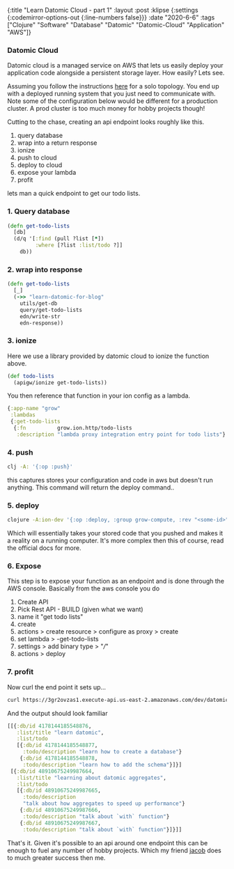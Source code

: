 {:title "Learn Datomic Cloud - part 1"
 :layout :post
 :klipse {:settings {:codemirror-options-out {:line-numbers false}}}
 :date "2020-6-6"
 :tags  ["Clojure" "Software" "Database" "Datomic" "Datomic-Cloud" "Application" "AWS"]}

### Datomic Cloud

Datomic cloud is a managed service on AWS that lets us easily deploy your application code 
alongside a persistent storage layer. How easily? Lets see.

Assuming you follow the instructions [here](https://docs.datomic.com/cloud/index.html#org57fb4a4) for a solo topology. 
You end up with a deployed running system that you just need to communicate with. Note some of the configuration below would
be different for a production cluster. A prod cluster is too much money for hobby projects though!

Cutting to the chase, creating an api endpoint looks roughly like this.

1. query database
2. wrap into a return response
3. ionize
4. push to cloud
5. deploy to cloud
6. expose your lambda
7. profit

lets man a quick endpoint to get our todo lists.

### 1. Query database

```clj
(defn get-todo-lists
  [db]
  (d/q '[:find (pull ?list [*])
         :where [?list :list/todo ?]]
    db))
```

### 2. wrap into response

```clj
(defn get-todo-lists
  [_]
  (->> "learn-datomic-for-blog"
    utils/get-db
    query/get-todo-lists
    edn/write-str
    edn-response))
```

### 3. ionize

Here we use a library provided by datomic cloud to ionize the function above. 

```clj
(def todo-lists
  (apigw/ionize get-todo-lists))
```

You then reference that function in your ion config as a lambda.


```clj
{:app-name "grow"
 :lambdas
 {:get-todo-lists
  {:fn          grow.ion.http/todo-lists
   :description "lambda proxy integration entry point for todo lists"}
```

### 4. push

```bash
clj -A: '{:op :push}'
```

this captures stores your configuration and code in aws but doesn't run anything. This command will return the deploy
command..

### 5. deploy


```bash
clojure -A:ion-dev '{:op :deploy, :group grow-compute, :rev "<some-id>"}
```

Which will essentially takes your stored code that you pushed and makes it a reality on a running computer. 
It's more complex then this of course, read the official docs for more. 


### 6. Expose 

This step is to expose your function as an endpoint and is done through the AWS console. 
Basically from the aws console you do


1. Create API
2. Pick Rest API - BUILD (given what we want)
3. name it "get todo lists"
4. create
5. actions > create resource > configure as proxy > create 
6. set lambda > <system-name>-get-todo-lists
7. settings > add binary type > "*/*"
8. actions > deploy 

### 7. profit

Now curl the end point it sets up...

```bash
curl https://3gr2ovzas1.execute-api.us-east-2.amazonaws.com/dev/datomic
```

And the output should look familiar

```clj
[[{:db/id 4178144185548876,
   :list/title "learn datomic",
   :list/todo
   [{:db/id 4178144185548877,
     :todo/description "learn how to create a database"}
    {:db/id 4178144185548878,
     :todo/description "learn how to add the schema"}]}]
 [{:db/id 48910675249987664,
   :list/title "learning about datomic aggregates",
   :list/todo
   [{:db/id 48910675249987665,
     :todo/description
     "talk about how aggregates to speed up performance"}
    {:db/id 48910675249987666,
     :todo/description "talk about `with` function"}
    {:db/id 48910675249987667,
     :todo/description "talk about `with` function"}]}]]
```


That's it. Given it's possible to an api around one endpoint this can be enough to fuel 
any number of hobby projects. Which my friend [jacob](https://jacobobryant.com/) does to much greater success then me. 
